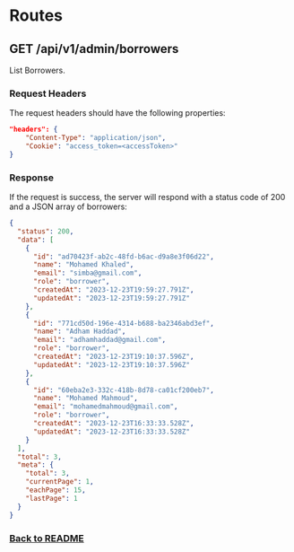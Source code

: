 # Routes

## GET /api/v1/admin/borrowers

List Borrowers.

### Request Headers

The request headers should have the following properties:

```json
"headers": {
    "Content-Type": "application/json",
    "Cookie": "access_token=<accessToken>"
}
```

### Response

If the request is success, the server will respond with a status code of 200 and a JSON array of borrowers:

```json
{
  "status": 200,
  "data": [
    {
      "id": "ad70423f-ab2c-48fd-b6ac-d9a8e3f06d22",
      "name": "Mohamed Khaled",
      "email": "simba@gmail.com",
      "role": "borrower",
      "createdAt": "2023-12-23T19:59:27.791Z",
      "updatedAt": "2023-12-23T19:59:27.791Z"
    },
    {
      "id": "771cd50d-196e-4314-b688-ba2346abd3ef",
      "name": "Adham Haddad",
      "email": "adhamhaddad@gmail.com",
      "role": "borrower",
      "createdAt": "2023-12-23T19:10:37.596Z",
      "updatedAt": "2023-12-23T19:10:37.596Z"
    },
    {
      "id": "60eba2e3-332c-418b-8d78-ca01cf200eb7",
      "name": "Mohamed Mahmoud",
      "email": "mohamedmahmoud@gmail.com",
      "role": "borrower",
      "createdAt": "2023-12-23T16:33:33.528Z",
      "updatedAt": "2023-12-23T16:33:33.528Z"
    }
  ],
  "total": 3,
  "meta": {
    "total": 3,
    "currentPage": 1,
    "eachPage": 15,
    "lastPage": 1
  }
}
```

### [Back to README](../../README.md#books)
